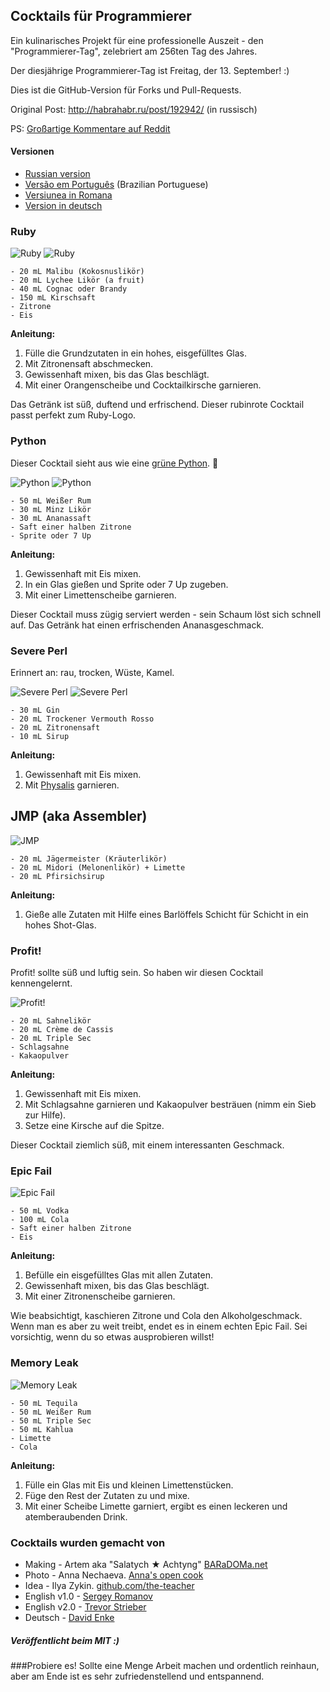 ## Cocktails für Programmierer

Ein kulinarisches Projekt für eine professionelle Auszeit - den "Programmierer-Tag", zelebriert am 256ten Tag des Jahres.

Der diesjährige Programmierer-Tag ist Freitag, der 13. September! :)

Dies ist die GitHub-Version für Forks und Pull-Requests.

Original Post: http://habrahabr.ru/post/192942/ (in russisch)

PS: [Großartige Kommentare auf Reddit](http://www.reddit.com/r/programming/comments/1m6n2g/cocktails_for_programmers/)

#### Versionen

* [Russian version](README.md)
* [Versão em Português](coqueteis_para_programadores.md) (Brazilian Portuguese)
* [Versiunea in Romana](cocktailuri_pentru_programatori.md)
* [Version in deutsch](cocktails_fuer_programmierer.md)

### Ruby

<img src="http://habr.habrastorage.org/post_images/d9a/b87/91d/d9ab8791dff93a03020fc96faf408c48.jpg" alt="Ruby" title="Ruby" />

<img src="http://habr.habrastorage.org/post_images/c50/c74/b1b/c50c74b1bad7a7a785c5055eaeb6a0aa.jpg" alt="Ruby" title="Ruby" />

```
- 20 mL Malibu (Kokosnuslikör)
- 20 mL Lychee Likör (a fruit)
- 40 mL Cognac oder Brandy
- 150 mL Kirschsaft
- Zitrone
- Eis
```

**Anleitung:**

1.  Fülle die Grundzutaten in ein hohes, eisgefülltes Glas.
2.  Mit Zitronensaft abschmecken.
3.  Gewissenhaft mixen, bis das Glas beschlägt.
4.  Mit einer Orangenscheibe und Cocktailkirsche garnieren.

Das Getränk ist süß, duftend und erfrischend. Dieser rubinrote Cocktail passt perfekt zum Ruby-Logo.

### Python

Dieser Cocktail sieht aus wie eine [grüne Python](https://www.google.ru/search?q=green+python&ie=UTF-8&tbm=isch&source=og). :snake:

<img src="http://habr.habrastorage.org/post_images/a81/043/540/a81043540b546fe94fd3f8228c1be439.jpg" alt="Python" title="Python" />

<img src="http://habr.habrastorage.org/post_images/8b2/170/619/8b21706197f93ffde4f8f1d7cb9c444b.jpg" alt="Python" title="Python" />

```
- 50 mL Weißer Rum
- 30 mL Minz Likör
- 30 mL Ananassaft
- Saft einer halben Zitrone
- Sprite oder 7 Up
```

**Anleitung:**

1.  Gewissenhaft mit Eis mixen. 
2.  In ein Glas gießen und Sprite oder 7 Up zugeben.
3.  Mit einer Limettenscheibe garnieren.

Dieser Cocktail muss zügig serviert werden - sein Schaum löst sich schnell auf. Das Getränk hat einen erfrischenden Ananasgeschmack.

### Severe Perl

Erinnert an: rau, trocken, Wüste, Kamel.

<img src="http://habr.habrastorage.org/post_images/122/4c2/773/1224c27737964d566311aae4fae37829.jpg" alt="Severe Perl" title="Severe Perl" />

<img src="http://habr.habrastorage.org/post_images/335/a14/7a8/335a147a8eff811aa6cf6470c84181bd.jpg" alt="Severe Perl" title="Severe Perl" />

```
- 30 mL Gin
- 20 mL Trockener Vermouth Rosso
- 20 mL Zitronensaft
- 10 mL Sirup
```

**Anleitung:**

1.  Gewissenhaft mit Eis mixen.
2.  Mit [Physalis](http://en.wikipedia.org/wiki/Physalis) garnieren.

## JMP (aka Assembler)

<img src="http://habr.habrastorage.org/post_images/e40/2f5/004/e402f5004acdd7ad9f7d834fed1dc6f1.jpg" alt="JMP" title="JMP" />

```
- 20 mL Jägermeister (Kräuterlikör)
- 20 mL Midori (Melonenlikör) + Limette
- 20 mL Pfirsichsirup
```

**Anleitung:**

1.  Gieße alle Zutaten mit Hilfe eines Barlöffels Schicht für Schicht in ein hohes Shot-Glas.

### Profit!

Profit! sollte süß und luftig sein. So haben wir diesen Cocktail kennengelernt.

<img src="http://habr.habrastorage.org/post_images/962/c3f/122/962c3f12264c8baf7c00d7f5c2322905.jpg" alt="Profit!" title="Profit!"/>

```
- 20 mL Sahnelikör
- 20 mL Crème de Cassis
- 20 mL Triple Sec
- Schlagsahne
- Kakaopulver
```

**Anleitung:**

1.  Gewissenhaft mit Eis mixen.
2.  Mit Schlagsahne garnieren und Kakaopulver besträuen (nimm ein Sieb zur Hilfe).
3.  Setze eine Kirsche auf die Spitze.

Dieser Cocktail ziemlich süß, mit einem interessanten Geschmack.

### Epic Fail

<img src="http://habr.habrastorage.org/post_images/56f/3dc/235/56f3dc2353b0f845a3e8c29512f68dd7.jpg" alt="Epic Fail" title="Epic Fail" />

```
- 50 mL Vodka
- 100 mL Cola
- Saft einer halben Zitrone
- Eis
```

**Anleitung:**

1.  Befülle ein eisgefülltes Glas mit allen Zutaten.
2.  Gewissenhaft mixen, bis das Glas beschlägt.
3.  Mit einer Zitronenscheibe garnieren.

Wie beabsichtigt, kaschieren Zitrone und Cola den Alkoholgeschmack. Wenn man es aber zu weit treibt, endet es in einem echten Epic Fail. Sei vorsichtig, wenn du so etwas ausprobieren willst!

### Memory Leak

<img src="http://habr.habrastorage.org/post_images/6e8/159/0bf/6e81590bfa8295c4129415063b9ffde7.jpg" alt="Memory Leak" title="Memory Leak" />

```
- 50 mL Tequila
- 50 mL Weißer Rum
- 50 mL Triple Sec
- 50 mL Kahlua
- Limette
- Cola
```

**Anleitung:**

1.  Fülle ein Glas mit Eis und kleinen Limettenstücken.
2.  Füge den Rest der Zutaten zu und mixe.
3.  Mit einer Scheibe Limette garniert, ergibt es einen leckeren und atemberaubenden Drink.

### Cocktails wurden gemacht von

* Making - Artem aka "Salatych ★ Achtyng" [BARaDOMa.net](http://vk.com/baradomanet)
* Photo - Anna Nechaeva. [Anna's open cook](http://open-cook.ru)
* Idea - Ilya Zykin. [github.com/the-teacher](https://github.com/the-teacher)
* English v1.0 - [Sergey Romanov](https://github.com/srg-rmnv)
* English v2.0 - [Trevor Strieber](https://github.com/TrevorS)
* Deutsch - [David Enke](https://github.com/davidenke)

##### Veröffentlicht beim MIT :)





###Probiere es! Sollte eine Menge Arbeit machen und ordentlich reinhaun, aber am Ende ist es sehr zufriedenstellend und entspannend.








